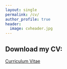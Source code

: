 ```yaml
---
layout: single
permalink: /cv/
author_profile: true
header: 
  image: cvheader.jpg
---
```


## Download my CV:

<div markdown="0"><a href="https://github.com/elinck/elinck.github.io/elinck_CV_050616.pdf" class="btn">Curriculum Vitae</a></div>